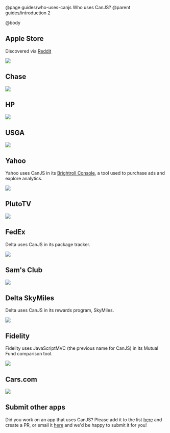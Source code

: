 @page guides/who-uses-canjs Who uses CanJS?
@parent guides/introduction 2

@body

## Apple Store

Discovered via [Reddit](https://www.reddit.com/r/javascript/comments/1kffau/apple_store_use_canjs_javascript_framework_not/)

<a href="http://www.apple.com/shop/buy-iphone/iphone-7"><img src="../../docs/can-guides/images/apps/AOS.png"></a>

## Chase

<img src="../../docs/can-guides/images/apps/chase.png">

## HP

<img src="../../docs/can-guides/images/apps/hp.png">

## USGA

<a href="http://www.usga.org/"><img src="../../docs/can-guides/images/apps/usga.png"></a>

## Yahoo

Yahoo uses CanJS in its [Brightroll Console](https://www.bitovi.com/blog/canjs-case-study-brightroll), a tool used to purchase ads and explore analytics.

<img src="../../docs/can-guides/images/apps/brightroll.png">

## PlutoTV

<a href="http://pluto.tv/watch"><img src="../../docs/can-guides/images/apps/plutotv.png"></a>

## FedEx

Delta uses CanJS in its package tracker.

<a href="https://www.fedex.com/apps/fedextrack/?action=track&cntry_code=us"><img src="../../docs/can-guides/images/apps/fedex.png"></a>

## Sam's Club

<a href="https://m.samsclub.com/locator?xid=hdr_locator"><img src="../../docs/can-guides/images/apps/sams.png"></a>


## Delta SkyMiles

Delta uses CanJS in its rewards program, SkyMiles.

<a href="http://www.skymilesshopping.com/"><img src="../../docs/can-guides/images/apps/delta.png"></a>


## Fidelity

Fidelity uses JavaScriptMVC (the previous name for CanJS) in its Mutual Fund comparison tool.

<a href="https://www.fidelity.com/fund-screener/research.shtml"><img src="../../docs/can-guides/images/apps/fidelity.png"></a>


## Cars.com

<a href="http://www.cars.com/go/configurator/helperEntry.jsp"><img src="../../docs/can-guides/images/apps/cars.png"></a>

## Submit other apps

Did you work on an app that uses CanJS? Please add it to the list [here](https://github.com/canjs/canjs/blob/master/docs/can-guides/introduction/who-uses.md) and create a PR, or email it [here](mailto:contact@bitovi.com) and we'd be happy to submit it for you!


[//]: # (Volkswagon)

[//]: # (Well's Fargo)

[//]: # (Walmart)

[//]: # (T-Mobile)